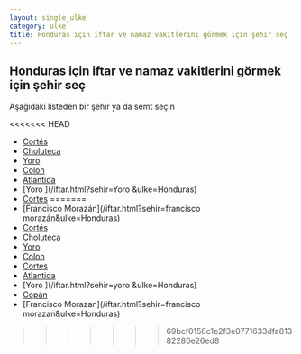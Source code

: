 ```yaml
---
layout: single_ulke
category: ulke
title: Honduras için iftar ve namaz vakitlerini görmek için şehir seç
---
```



## Honduras için iftar ve namaz vakitlerini görmek için şehir seç

Aşağıdaki listeden bir şehir ya da semt seçin


<<<<<<< HEAD
* [Cortés](/iftar.html?sehir=Cortés&ulke=Honduras)
* [Choluteca](/iftar.html?sehir=Choluteca&ulke=Honduras)
* [Yoro](/iftar.html?sehir=Yoro&ulke=Honduras)
* [Colon](/iftar.html?sehir=Colon&ulke=Honduras)
* [Atlantida](/iftar.html?sehir=Atlantida&ulke=Honduras)
* [Yoro ](/iftar.html?sehir=Yoro &ulke=Honduras)
* [Cortes](/iftar.html?sehir=Cortes&ulke=Honduras)
=======
* [Francisco Morazán](/iftar.html?sehir=francisco morazán&ulke=Honduras)
* [Cortés](/iftar.html?sehir=cortés&ulke=Honduras)
* [Choluteca](/iftar.html?sehir=choluteca&ulke=Honduras)
* [Yoro](/iftar.html?sehir=yoro&ulke=Honduras)
* [Colon](/iftar.html?sehir=colon&ulke=Honduras)
* [Cortes](/iftar.html?sehir=cortes&ulke=Honduras)
* [Atlantida](/iftar.html?sehir=atlantida&ulke=Honduras)
* [Yoro ](/iftar.html?sehir=yoro &ulke=Honduras)
* [Copán](/iftar.html?sehir=copán&ulke=Honduras)
* [Francisco Morazan](/iftar.html?sehir=francisco morazan&ulke=Honduras)
>>>>>>> 69bcf0156c1e2f3e0771633dfa81382286e26ed8

